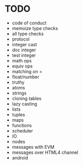TODO
====

-	code of conduct
-	memoize type checks
-	all type checks
-	protocol
-	integer cast
-	doc integer
-	test integer
-	math ops
-	equiv ops
-	matching on =
-	float/number
-	truthy
-	atoms
-	strings
-	cloning tables
-	lazy casting
-	lists
-	tuples
-	maps
-	functions
-	scheduler
-	IO
-	nodes
-	messages with EVM
-	messages over HTML4 channel
-	android
